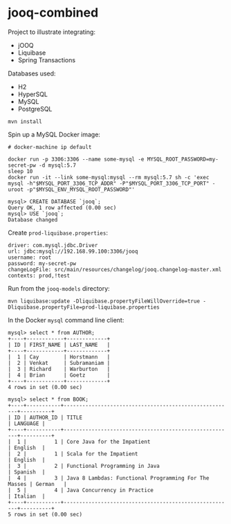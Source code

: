 # jooq-combined

Project to illustrate integrating:

* jOOQ
* Liquibase
* Spring Transactions

Databases used:

* H2
* HyperSQL
* MySQL
* PostgreSQL

`mvn install`

Spin up a MySQL Docker image:

```
# docker-machine ip default

docker run -p 3306:3306 --name some-mysql -e MYSQL_ROOT_PASSWORD=my-secret-pw -d mysql:5.7
sleep 10
docker run -it --link some-mysql:mysql --rm mysql:5.7 sh -c 'exec mysql -h"$MYSQL_PORT_3306_TCP_ADDR" -P"$MYSQL_PORT_3306_TCP_PORT" -uroot -p"$MYSQL_ENV_MYSQL_ROOT_PASSWORD"'

mysql> CREATE DATABASE `jooq`;
Query OK, 1 row affected (0.00 sec)
mysql> USE `jooq`;
Database changed
```

Create `prod-liquibase.properties`:

```
driver: com.mysql.jdbc.Driver
url: jdbc:mysql://192.168.99.100:3306/jooq
username: root
password: my-secret-pw
changeLogFile: src/main/resources/changelog/jooq.changelog-master.xml
contexts: prod,!test
```

Run from the `jooq-models` directory:

```
mvn liquibase:update -Dliquibase.propertyFileWillOverride=true -Dliquibase.propertyFile=prod-liquibase.properties
```

In the Docker `mysql` command line client:

```
mysql> select * from AUTHOR;
+----+------------+-------------+
| ID | FIRST_NAME | LAST_NAME   |
+----+------------+-------------+
|  1 | Cay        | Horstmann   |
|  2 | Venkat     | Subramaniam |
|  3 | Richard    | Warburton   |
|  4 | Brian      | Goetz       |
+----+------------+-------------+
4 rows in set (0.00 sec)

mysql> select * from BOOK;
+----+-----------+-------------------------------------------------------+----------+
| ID | AUTHOR_ID | TITLE                                                 | LANGUAGE |
+----+-----------+-------------------------------------------------------+----------+
|  1 |         1 | Core Java for the Impatient                           | English  |
|  2 |         1 | Scala for the Impatient                               | English  |
|  3 |         2 | Functional Programming in Java                        | Spanish  |
|  4 |         3 | Java 8 Lambdas: Functional Programming For The Masses | German   |
|  5 |         4 | Java Concurrency in Practice                          | Italian  |
+----+-----------+-------------------------------------------------------+----------+
5 rows in set (0.00 sec)
```

